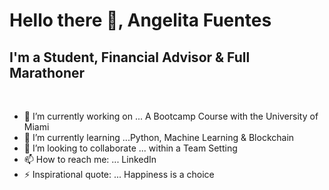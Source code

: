 # Hello there 👋, Angelita Fuentes
## I'm a Student, Financial Advisor & Full Marathoner

<div>
 <br />
<p>

- 🔭 I’m currently working on ... A Bootcamp Course with the University of Miami
- 🌱 I’m currently learning ...Python, Machine Learning & Blockchain
- 👯 I’m looking to collaborate ... within a Team Setting
- 📫 How to reach me: ... LinkedIn 
- ⚡ Inspirational quote: ... Happiness is a choice

</h4>
</div>
